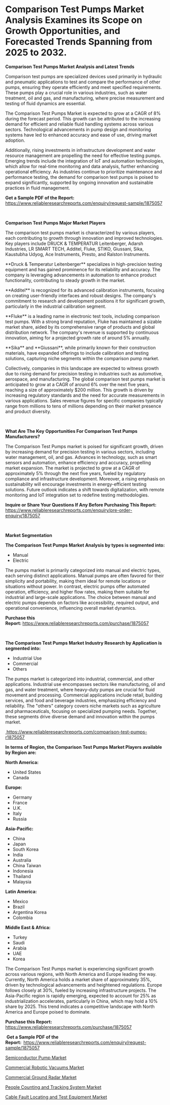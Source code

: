 <p><h1>Comparison Test Pumps Market Analysis Examines its Scope on Growth Opportunities, and Forecasted Trends Spanning from 2025 to 2032.</h1></p><p><strong>Comparison Test Pumps Market Analysis and Latest Trends</strong></p>
<p><p>Comparison test pumps are specialized devices used primarily in hydraulic and pneumatic applications to test and compare the performance of other pumps, ensuring they operate efficiently and meet specified requirements. These pumps play a crucial role in various industries, such as water treatment, oil and gas, and manufacturing, where precise measurement and testing of fluid dynamics are essential.</p><p>The Comparison Test Pumps Market is expected to grow at a CAGR of 8% during the forecast period. This growth can be attributed to the increasing demand for efficient and reliable fluid handling systems across various sectors. Technological advancements in pump design and monitoring systems have led to enhanced accuracy and ease of use, driving market adoption.</p><p>Additionally, rising investments in infrastructure development and water resource management are propelling the need for effective testing pumps. Emerging trends include the integration of IoT and automation technologies, which allow for real-time monitoring and data analysis, further enhancing operational efficiency. As industries continue to prioritize maintenance and performance testing, the demand for comparison test pumps is poised to expand significantly, supported by ongoing innovation and sustainable practices in fluid management.</p></p>
<p><strong>Get a Sample PDF of the Report:&nbsp;</strong> <a href="https://www.reliableresearchreports.com/enquiry/request-sample/1875057?utm_campaign=116&utm_medium=2&utm_source=Github&utm_content=ia&utm_term=28022025&utm_id=comparison-test-pumps">https://www.reliableresearchreports.com/enquiry/request-sample/1875057</a></p>
<p>&nbsp;</p>
<p><strong>Comparison Test Pumps Major Market Players</strong></p>
<p><p>The comparison test pumps market is characterized by various players, each contributing to growth through innovation and improved technologies. Key players include DRUCK & TEMPERATUR Leitenberger, Adarsh Industries, LR SMART TECH, Additel, Fluke, STIKO, Giussani, Sika, Kaustubha Udyog, Ace Instruments, Presto, and Ralston Instruments.</p><p>**Druck & Temperatur Leitenberger** specializes in high-precision testing equipment and has gained prominence for its reliability and accuracy. The company is leveraging advancements in automation to enhance product functionality, contributing to steady growth in the market.</p><p>**Additel** is recognized for its advanced calibration instruments, focusing on creating user-friendly interfaces and robust designs. The company's commitment to research and development positions it for significant growth, particularly in the industrial calibration segment.</p><p>**Fluke** is a leading name in electronic test tools, including comparison test pumps. With a strong brand reputation, Fluke has maintained a sizable market share, aided by its comprehensive range of products and global distribution network. The company's revenue is supported by continuous innovation, aiming for a projected growth rate of around 5% annually.</p><p>**Sika** and **Giussani**, while primarily known for their construction materials, have expanded offerings to include calibration and testing solutions, capturing niche segments within the comparison pump market.</p><p>Collectively, companies in this landscape are expected to witness growth due to rising demand for precision testing in industries such as automotive, aerospace, and manufacturing. The global comparison test pumps market is anticipated to grow at a CAGR of around 6% over the next five years, reaching a size of approximately $200 million. This growth is driven by increasing regulatory standards and the need for accurate measurements in various applications. Sales revenue figures for specific companies typically range from millions to tens of millions depending on their market presence and product diversity.</p></p>
<p>&nbsp;</p>
<p><strong>What Are The Key Opportunities For Comparison Test Pumps Manufacturers?</strong></p>
<p><p>The Comparison Test Pumps market is poised for significant growth, driven by increasing demand for precision testing in various sectors, including water management, oil, and gas. Advances in technology, such as smart sensors and automation, enhance efficiency and accuracy, propelling market expansion. The market is projected to grow at a CAGR of approximately 5% through the next five years, fueled by regulatory compliance and infrastructure development. Moreover, a rising emphasis on sustainability will encourage investments in energy-efficient testing solutions. Future outlook indicates a shift towards digitalization, with remote monitoring and IoT integration set to redefine testing methodologies.</p></p>
<p><strong>Inquire or Share Your Questions If Any Before Purchasing This Report:</strong> <a href="https://www.reliableresearchreports.com/enquiry/pre-order-enquiry/1875057?utm_campaign=116&utm_medium=2&utm_source=Github&utm_content=ia&utm_term=28022025&utm_id=comparison-test-pumps">https://www.reliableresearchreports.com/enquiry/pre-order-enquiry/1875057</a></p>
<p>&nbsp;</p>
<p><strong>Market Segmentation</strong></p>
<p><strong>The Comparison Test Pumps Market Analysis by types is segmented into:</strong></p>
<p><ul><li>Manual</li><li>Electric</li></ul></p>
<p><p>The pumps market is primarily categorized into manual and electric types, each serving distinct applications. Manual pumps are often favored for their simplicity and portability, making them ideal for remote locations or situations without power. In contrast, electric pumps offer automated operation, efficiency, and higher flow rates, making them suitable for industrial and large-scale applications. The choice between manual and electric pumps depends on factors like accessibility, required output, and operational convenience, influencing overall market dynamics.</p></p>
<p><strong>Purchase this Report:&nbsp;</strong><a href="https://www.reliableresearchreports.com/purchase/1875057?utm_campaign=116&utm_medium=2&utm_source=Github&utm_content=ia&utm_term=28022025&utm_id=comparison-test-pumps">https://www.reliableresearchreports.com/purchase/1875057</a></p>
<p>&nbsp;</p>
<p><strong>The Comparison Test Pumps Market Industry Research by Application is segmented into:</strong></p>
<p><ul><li>Industrial Use</li><li>Commercial</li><li>Others</li></ul></p>
<p><p>The pumps market is categorized into industrial, commercial, and other applications. Industrial use encompasses sectors like manufacturing, oil and gas, and water treatment, where heavy-duty pumps are crucial for fluid movement and processing. Commercial applications include retail, building services, and food and beverage industries, emphasizing efficiency and reliability. The "others" category covers niche markets such as agriculture and pharmaceuticals, focusing on specialized pumping needs. Together, these segments drive diverse demand and innovation within the pumps market.</p></p>
<p><a href="https://www.reliableresearchreports.com/comparison-test-pumps-r1875057?utm_campaign=116&utm_medium=2&utm_source=Github&utm_content=ia&utm_term=28022025&utm_id=comparison-test-pumps">&nbsp;https://www.reliableresearchreports.com/comparison-test-pumps-r1875057</a></p>
<p><strong>In terms of Region, the Comparison Test Pumps Market Players available by Region are:</strong></p>
<p>
    <p> <strong> North America: </strong>
        <ul>
            <li>United States</li>
            <li>Canada</li>
        </ul>
        </p> 
    <p> <strong> Europe: </strong>
        <ul>
            <li>Germany</li>
            <li>France</li>
            <li>U.K.</li>
            <li>Italy</li>
            <li>Russia</li>
        </ul>
        </p> 
    <p> <strong> Asia-Pacific: </strong>
        <ul>
            <li>China</li>
            <li>Japan</li>
            <li>South Korea</li>
            <li>India</li>
            <li>Australia</li>
            <li>China Taiwan</li>
            <li>Indonesia</li>
            <li>Thailand</li>
            <li>Malaysia</li>
        </ul>
        </p> 
    <p> <strong> Latin America: </strong>
        <ul>
            <li>Mexico</li>
            <li>Brazil</li>
            <li>Argentina Korea</li>
            <li>Colombia</li>
        </ul>
        </p> 
    <p> <strong> Middle East & Africa: </strong>
        <ul>
            <li>Turkey</li>
            <li>Saudi</li>
            <li>Arabia</li>
            <li>UAE</li>
            <li>Korea</li>
        </ul>
    </p>
    </p>
<p><p>The Comparison Test Pumps market is experiencing significant growth across various regions, with North America and Europe leading the way. Currently, North America holds a market share of approximately 35%, driven by technological advancements and heightened regulations. Europe follows closely at 30%, fueled by increasing infrastructure projects. The Asia-Pacific region is rapidly emerging, expected to account for 25% as industrialization accelerates, particularly in China, which may hold a 10% share by 2025. This trend indicates a competitive landscape with North America and Europe poised to dominate.</p></p>
<p><strong>Purchase this Report: </strong><a href="https://www.reliableresearchreports.com/purchase/1875057?utm_campaign=116&utm_medium=2&utm_source=Github&utm_content=ia&utm_term=28022025&utm_id=comparison-test-pumps">https://www.reliableresearchreports.com/purchase/1875057</a></p>
<p>&nbsp;<strong>Get a Sample PDF of the Report:&nbsp;&nbsp;</strong><a href="https://www.reliableresearchreports.com/enquiry/request-sample/1875057?utm_campaign=116&utm_medium=2&utm_source=Github&utm_content=ia&utm_term=28022025&utm_id=comparison-test-pumps">https://www.reliableresearchreports.com/enquiry/request-sample/1875057</a></p>
<p><strong></strong></p>
<p><p><a href="https://github.com/leehihkl/Market-Research-Report-List-1/blob/main/semiconductor-pump-market.md?utm_campaign=116&utm_medium=2&utm_source=Github&utm_content=ia&utm_term=28022025&utm_id=comparison-test-pumps">Semiconductor Pump Market</a></p><p><a href="https://github.com/birbamanan03/Market-Research-Report-List-1/blob/main/commercial-robotic-vacuums-market.md?utm_campaign=116&utm_medium=2&utm_source=Github&utm_content=ia&utm_term=28022025&utm_id=comparison-test-pumps">Commercial Robotic Vacuums Market</a></p><p><a href="https://github.com/nibbsmantji/Market-Research-Report-List-1/blob/main/commercial-ground-radar-market.md?utm_campaign=116&utm_medium=2&utm_source=Github&utm_content=ia&utm_term=28022025&utm_id=comparison-test-pumps">Commercial Ground Radar Market</a></p><p><a href="https://github.com/djibenesha/Market-Research-Report-List-1/blob/main/people-counting-and-tracking-system-market.md?utm_campaign=116&utm_medium=2&utm_source=Github&utm_content=ia&utm_term=28022025&utm_id=comparison-test-pumps">People Counting and Tracking System Market</a></p><p><a href="https://github.com/abedlagagica4/Market-Research-Report-List-1/blob/main/cable-fault-locating-and-test-equipment-market.md?utm_campaign=116&utm_medium=2&utm_source=Github&utm_content=ia&utm_term=28022025&utm_id=comparison-test-pumps">Cable Fault Locating and Test Equipment Market</a></p></p>